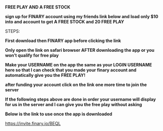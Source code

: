 **FREE PLAY AND A FREE STOCK**

**sign up for FINARY account using my friends link below and load only $10 into and account to get A FREE STOCK and 20 FREE PLAY**

STEPS:

**First download then FINARY app before clicking the link**


**Only open the link on safari browser AFTER downloading the app or you won’t qualify for free play**


**Make your USERNAME on the app the same as your LOGIN USERNAME here so that I can check that you made your finary account and automatically give you the FREE PLAY!**

**after funding your account click on the link one more time to join the server**



**If the following steps above are done in order your username will display for us in the server and I can give you the free play without asking**

**Below is the link to use once the app is downloaded**

https://invite.finary.io/BEQL
